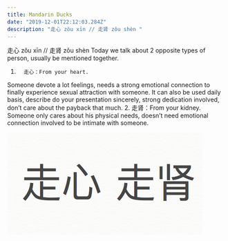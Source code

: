 ```yaml
---
title: Mandarin Ducks
date: "2019-12-01T22:12:03.284Z"
description: "走心 zǒu xīn // 走肾 zǒu shèn "
---
```


走心 zǒu xīn // 走肾 zǒu shèn 
Today we talk about 2 opposite types of person, usually be mentioned together.
1.       走心：From your heart. 
Someone devote a lot feelings, needs a strong emotional connection to finally experience sexual attraction with someone.
It can also be used daily basis, describe do your presentation sincerely, strong dedication involved, don’t care about the payback that much.
2.       走肾：From your kidney. 
Someone only cares about his physical needs, doesn’t need emotional connection involved to be intimate with someone.

![Chinese Salty Egg](./1.png)
